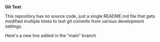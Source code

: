 **Git Test**

This repository has no source code, just a single README.md file that gets modified multiple times to test git commits from various development settings.

Here's a new line added in the "main" branch

